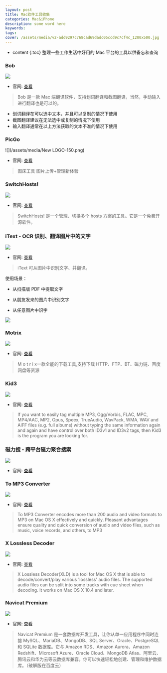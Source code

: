 ```yaml
---
layout: post
title: Mac软件工具收集
categories: Mac&iPhone
description: some word here
keywords: 
tags: 
cover: /assets/media/v2-add9297c768cad69dadc05ccd9c7cf4c_1200x500.jpg
---
```

* content
{:toc}
整理一些工作生活中好用的 Mac 平台的工具以供备忘和查询

### Bob

![](/assets/media/bob-log.png)

* 官网: [查看](https://github.com/ripperhe/Bob)

> Bob 是一款 Mac 端翻译软件，支持划词翻译和截图翻译，当然，手动输入进行翻译也是可以的。

* 划词翻译在可以选中文本，并且可以复制的情况下使用
* 截图翻译建议在无法选中或复制的情况下使用
* 输入翻译通常在以上方法获取的文本不准的情况下使用
 
### PicGo

![](/assets/media/New LOGO-150.png)

* 官网: [查看](https://github.com/Molunerfinn/PicGo)

> 图床工具 图片上传+管理新体验

### SwitchHosts!

![](/assets/media/logo_with_title.png)

* 官网: [查看](https://oldj.github.io/SwitchHosts/#cn)

> SwitchHosts! 是一个管理、切换多个 hosts 方案的工具。它是一个免费开源软件。

### iText - OCR 识别、翻译图片中的文字

![](/assets/media/230x0w.png)

* 官网: [查看](https://apps.apple.com/cn/app/itext-ocr-%E8%AF%86%E5%88%AB-%E7%BF%BB%E8%AF%91%E5%9B%BE%E7%89%87%E4%B8%AD%E7%9A%84%E6%96%87%E5%AD%97/id1314980676?mt=12)

> iText 可从图片中识别文字、并翻译。

使用场景：

- 从扫描版 PDF 中提取文字

- 从朋友发来的图片中识别文字

- 从任意图片中识字

![](/assets/media/626x0w.png)

### Motrix

![](/assets/media/app-icon.png)

* 官网: [查看](https://motrix.app/zh-CN/)

> M o t r i x一款全能的下载工具,支持下载 HTTP、FTP、BT、磁力链、百度网盘等资源

### Kid3

![](https://kid3.sourceforge.io/hi48-app-kid3.png)

* 官网: [查看](https://kid3.sourceforge.io)

> If you want to easily tag multiple MP3, Ogg/Vorbis, FLAC, MPC, MP4/AAC, MP2, Opus, Speex, TrueAudio, WavPack, WMA, WAV and AIFF files (e.g. full albums) without typing the same information again and again and have control over both ID3v1 and ID3v2 tags, then Kid3 is the program you are looking for.

### 磁力搜 - 跨平台磁力聚合搜索

![](/assets/media/app.gif)

* 官网: [查看](https://magnetw.app)

### To MP3 Converter

![](/assets/media/mp3_135x135.jpg)

* 官网: [查看](https://amvidia.com/to-mp3-converter)

> To MP3 Converter encodes more than 200 audio and video formats to MP3 on Mac OS X effectively and quickly. Pleasant advantages ensure quality and quick conversion of audio and video files, such as music, voice records, and others, to MP3

### X Lossless Decoder

![](/assets/media/xld256.png)

* 官网: [查看](https://tmkk.undo.jp/xld/index_e.html)

> X Lossless Decoder(XLD) is a tool for Mac OS X that is able to decode/convert/play various 'lossless' audio files. The supported audio files can be split into some tracks with cue sheet when decoding. It works on Mac OS X 10.4 and later.

### Navicat Premium

![](/assets/media/截屏2020-03-2011.04.34.png)

* 官网: [查看](https://www.navicat.com.cn/products/navicat-premium)

> Navicat Premium 是一套数据库开发工具，让你从单一应用程序中同时连接 MySQL、MariaDB、MongoDB、SQL Server、Oracle、PostgreSQL 和 SQLite 数据库。它与 Amazon RDS、Amazon Aurora、Amazon Redshift、Microsoft Azure、Oracle Cloud、MongoDB Atlas、阿里云、腾讯云和华为云等云数据库兼容。你可以快速轻松地创建、管理和维护数据库。（破解版在百度云）

